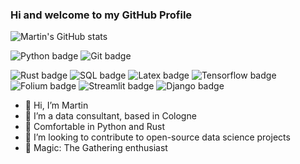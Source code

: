 ### Hi and welcome to my GitHub Profile

![Martin's GitHub stats](https://github-readme-stats.vercel.app/api?username=martinbremm&show_icons=true&count_private=true&include_all_commits=true&hide=stars,issues&theme=nightowl)

![Python badge](https://img.shields.io/static/v1?label=Python&message=advanced&color=brightgreen&logo=python)
![Git badge](https://img.shields.io/static/v1?label=Git&message=advanced&color=brightgreen&logo=git)
<!--- ![MatLab badge](https://img.shields.io/static/v1?label=MatLab&message=advanced&color=brightgreen&logo=matlab)-->
![Rust badge](https://img.shields.io/static/v1?label=Rust&message=basics&color=brightgreen&logo=rust)
![SQL badge](https://img.shields.io/static/v1?label=SQL&message=basics&color=brightgreen&logo=sqlite)
![Latex badge](https://img.shields.io/static/v1?label=LaTeX&message=basics&color=brightgreen&logo=latex)
![Tensorflow badge](https://img.shields.io/static/v1?label=TensorFlow&message=basics&color=brightgreen&logo=tensorflow)
![Folium badge](https://img.shields.io/static/v1?label=Folium&message=basics&color=brightgreen&logo=folium)
![Streamlit badge](https://img.shields.io/static/v1?label=Streamlit&message=basics&color=brightgreen&logo=streamlit)
![Django badge](https://img.shields.io/static/v1?label=Django&message=basics&color=brightgreen&logo=django)

- 👋 Hi, I’m Martin
- 👀 I’m a data consultant, based in Cologne
- 🌱 Comfortable in Python and Rust
- 💞️ I’m looking to contribute to open-source data science projects
- 🎲 Magic: The Gathering enthusiast
